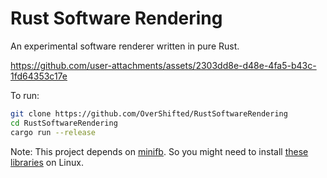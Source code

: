 # Rust Software Rendering
An experimental software renderer written in pure Rust.

https://github.com/user-attachments/assets/2303dd8e-d48e-4fa5-b43c-1fd64353c17e

<!-- ![screenshot](screenshot.png) -->

To run:
```sh
git clone https://github.com/OverShifted/RustSoftwareRendering
cd RustSoftwareRendering
cargo run --release
```

Note: This project depends on [minifb](https://github.com/emoon/rust_minifb). So you might need to install [these libraries](https://github.com/emoon/rust_minifb#build-instructions) on Linux.
